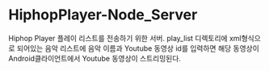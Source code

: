 # HiphopPlayer-Node_Server

Hiphop Player 플레이 리스트를 전송하기 위한 서버.
play_list 디렉토리에 xml형식으로 되어있는 음악 리스트에 음악 이름과
Youtube 동영상 id를 입력하면 해당 동영상이 Android클라이언트에서 Youtube 동영상이 스트리밍된다.

